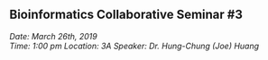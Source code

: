 ## Bioinformatics Collaborative Seminar #3

_Date: March 26th, 2019   
Time: 1:00 pm
Location: 3A
Speaker: Dr. Hung-Chung (Joe) Huang_

